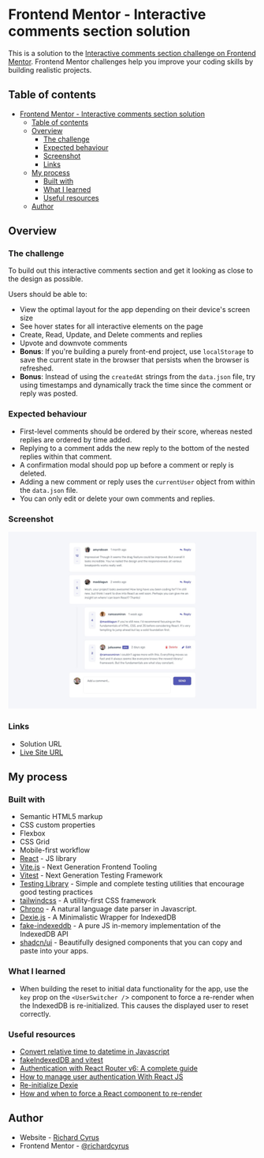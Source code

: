 # Frontend Mentor - Interactive comments section solution

This is a solution to the [Interactive comments section challenge on Frontend Mentor](https://www.frontendmentor.io/challenges/interactive-comments-section-iG1RugEG9). Frontend Mentor challenges help you improve your coding skills by building realistic projects.

## Table of contents

- [Frontend Mentor - Interactive comments section solution](#frontend-mentor---interactive-comments-section-solution)
  - [Table of contents](#table-of-contents)
  - [Overview](#overview)
    - [The challenge](#the-challenge)
    - [Expected behaviour](#expected-behaviour)
    - [Screenshot](#screenshot)
    - [Links](#links)
  - [My process](#my-process)
    - [Built with](#built-with)
    - [What I learned](#what-i-learned)
    - [Useful resources](#useful-resources)
  - [Author](#author)

## Overview

### The challenge

To build out this interactive comments section and get it looking as close to the design as possible.

Users should be able to:

- View the optimal layout for the app depending on their device's screen size
- See hover states for all interactive elements on the page
- Create, Read, Update, and Delete comments and replies
- Upvote and downvote comments
- **Bonus**: If you're building a purely front-end project, use `localStorage` to save the current state in the browser that persists when the browser is refreshed.
- **Bonus**: Instead of using the `createdAt` strings from the `data.json` file, try using timestamps and dynamically track the time since the comment or reply was posted.

### Expected behaviour

- First-level comments should be ordered by their score, whereas nested replies are ordered by time added.
- Replying to a comment adds the new reply to the bottom of the nested replies within that comment.
- A confirmation modal should pop up before a comment or reply is deleted.
- Adding a new comment or reply uses the `currentUser` object from within the `data.json` file.
- You can only edit or delete your own comments and replies.

### Screenshot

![Desktop design](./design/desktop-design.jpg)

### Links

- Solution URL
- [Live Site URL](https://www.richardcyrus.com/fm-interactive-comments-section)

## My process

### Built with

- Semantic HTML5 markup
- CSS custom properties
- Flexbox
- CSS Grid
- Mobile-first workflow
- [React](https://reactjs.org/) - JS library
- [Vite.js](https://vitejs.dev/) - Next Generation Frontend Tooling
- [Vitest](https://vitest.dev/) - Next Generation Testing Framework
- [Testing Library](https://testing-library.com) - Simple and complete testing utilities that encourage good testing practices
- [tailwindcss](https://tailwindcss.com/) - A utility-first CSS framework
- [Chrono](https://github.com/wanasit/chrono) - A natural language date parser in Javascript.
- [Dexie.js](https://dexie.org/) - A Minimalistic Wrapper for IndexedDB
- [fake-indexeddb](https://github.com/dumbmatter/fakeIndexedDB) - A pure JS in-memory implementation of the IndexedDB API
- [shadcn/ui](https://ui.shadcn.com/) - Beautifully designed components that you can copy and paste into your apps.

### What I learned

- When building the reset to initial data functionality for the app, use the `key` prop on the `<UserSwitcher /`> component to force a re-render when the IndexedDB is re-initialized. This causes the displayed user to reset correctly.

### Useful resources

- [Convert relative time to datetime in Javascript](https://stackoverflow.com/questions/49689463/convert-relative-time-to-datetime-in-javascript)
- [fakeIndexedDB and vitest](https://github.com/jsdom/jsdom/issues/3363#issuecomment-1921575184)
- [Authentication with React Router v6: A complete guide](https://blog.logrocket.com/authentication-react-router-v6/)
- [How to manage user authentication With React JS](https://dev.to/miracool/how-to-manage-user-authentication-with-react-js-3ic5)
- [Re-initialize Dexie](https://github.com/dexie/Dexie.js/issues/521#issuecomment-298136079)
- [How and when to force a React component to re-render](https://blog.logrocket.com/how-when-to-force-react-component-re-render/)

## Author

- Website - [Richard Cyrus](https://www.richardcyrus.com)
- Frontend Mentor - [@richardcyrus](https://www.frontendmentor.io/profile/richardcyrus)
